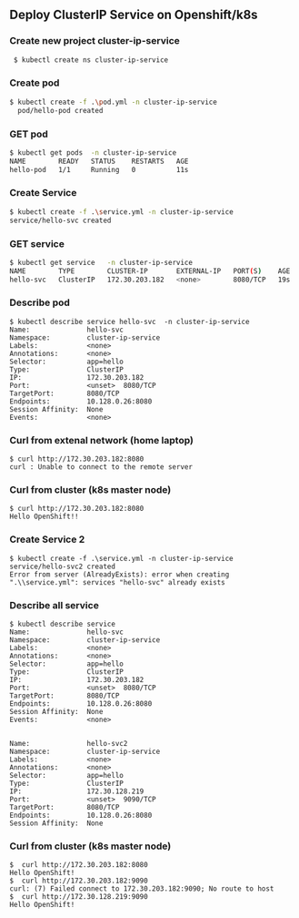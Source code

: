 ## Deploy ClusterIP Service on Openshift/k8s

### Create new project cluster-ip-service
```bash
 $ kubectl create ns cluster-ip-service    
```

### Create pod
```bash
$ kubectl create -f .\pod.yml -n cluster-ip-service
  pod/hello-pod created
```

### GET pod
```bash  
$ kubectl get pods  -n cluster-ip-service         
NAME        READY   STATUS    RESTARTS   AGE
hello-pod   1/1     Running   0          11s
```

### Create Service
``` bash
$ kubectl create -f .\service.yml -n cluster-ip-service    
service/hello-svc created
```

### GET service
``` bash
$ kubectl get service   -n cluster-ip-service   
NAME        TYPE        CLUSTER-IP       EXTERNAL-IP   PORT(S)    AGE
hello-svc   ClusterIP   172.30.203.182   <none>        8080/TCP   19s
```

### Describe pod
```
$ kubectl describe service hello-svc  -n cluster-ip-service       
Name:              hello-svc
Namespace:         cluster-ip-service
Labels:            <none>
Annotations:       <none>
Selector:          app=hello
Type:              ClusterIP
IP:                172.30.203.182
Port:              <unset>  8080/TCP
TargetPort:        8080/TCP
Endpoints:         10.128.0.26:8080
Session Affinity:  None
Events:            <none>
```

### Curl from extenal network (home laptop)
```
$ curl http://172.30.203.182:8080                                                                                     
curl : Unable to connect to the remote server
```


### Curl from cluster (k8s master node)
```
$ curl http://172.30.203.182:8080                                                                                     
Hello OpenShift!!
```


### Create Service 2
```
$ kubectl create -f .\service.yml -n cluster-ip-service                                                                                   
service/hello-svc2 created
Error from server (AlreadyExists): error when creating ".\\service.yml": services "hello-svc" already exists
```


### Describe all service
```
$ kubectl describe service                                                                                                 Name:              hello-svc
Namespace:         cluster-ip-service
Labels:            <none>
Annotations:       <none>
Selector:          app=hello
Type:              ClusterIP
IP:                172.30.203.182
Port:              <unset>  8080/TCP
TargetPort:        8080/TCP
Endpoints:         10.128.0.26:8080
Session Affinity:  None
Events:            <none>


Name:              hello-svc2
Namespace:         cluster-ip-service
Labels:            <none>
Annotations:       <none>
Selector:          app=hello
Type:              ClusterIP
IP:                172.30.128.219
Port:              <unset>  9090/TCP
TargetPort:        8080/TCP
Endpoints:         10.128.0.26:8080
Session Affinity:  None
```


### Curl from cluster (k8s master node)
```
$  curl http://172.30.203.182:8080
Hello OpenShift!
$  curl http://172.30.203.182:9090
curl: (7) Failed connect to 172.30.203.182:9090; No route to host
$  curl http://172.30.128.219:9090
Hello OpenShift!
```
